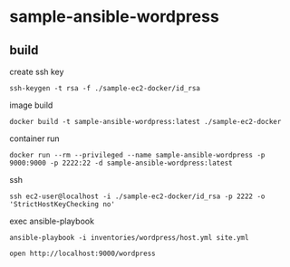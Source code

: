 # sample-ansible-wordpress

## build

create ssh key
```
ssh-keygen -t rsa -f ./sample-ec2-docker/id_rsa
```

image build
```
docker build -t sample-ansible-wordpress:latest ./sample-ec2-docker
```

container run
```
docker run --rm --privileged --name sample-ansible-wordpress -p 9000:9000 -p 2222:22 -d sample-ansible-wordpress:latest
```

ssh
```
ssh ec2-user@localhost -i ./sample-ec2-docker/id_rsa -p 2222 -o 'StrictHostKeyChecking no'
```

exec ansible-playbook
```
ansible-playbook -i inventories/wordpress/host.yml site.yml
```

```
open http://localhost:9000/wordpress
```

